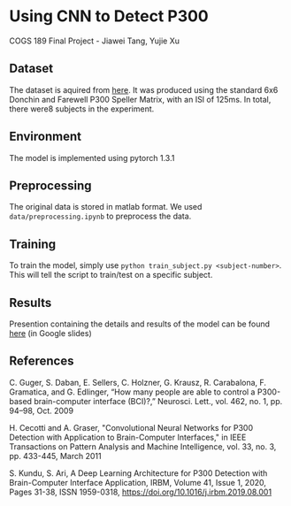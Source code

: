 # Using CNN to Detect P300
COGS 189 Final Project - Jiawei Tang, Yujie Xu

## Dataset

The dataset is aquired from [here](https://www.kaggle.com/rramele/p300samplingdataset). It was produced using the standard 6x6 Donchin and Farewell P300 Speller Matrix, with an ISI of 125ms. In total, there were8 subjects in the experiment.

## Environment

The model is implemented using pytorch 1.3.1

## Preprocessing

The original data is stored in matlab format. We used `data/preprocessing.ipynb` to preprocess the data.

## Training

To train the model, simply use `python train_subject.py <subject-number>`. This will tell the script to train/test on a specific subject.

## Results

Presention containing the details and results of the model can be found [here](https://docs.google.com/presentation/d/1yibohU11Lvgp0MyxUL5aQJuGrIfr7labSf89mA4V1Do/edit?usp=sharing) (in Google slides)

## References

C. Guger, S. Daban, E. Sellers, C. Holzner, G. Krausz, R. Carabalona, F. Gramatica, and G. Edlinger, “How many people are able to control a P300-based brain-computer interface (BCI)?,” Neurosci. Lett., vol. 462, no. 1, pp. 94–98, Oct. 2009

H. Cecotti and A. Graser, "Convolutional Neural Networks for P300 Detection with Application to Brain-Computer Interfaces," in IEEE Transactions on Pattern Analysis and Machine Intelligence, vol. 33, no. 3, pp. 433-445, March 2011

S. Kundu, S. Ari, A Deep Learning Architecture for P300 Detection with Brain-Computer Interface Application, IRBM, Volume 41, Issue 1, 2020, Pages 31-38, ISSN 1959-0318, https://doi.org/10.1016/j.irbm.2019.08.001